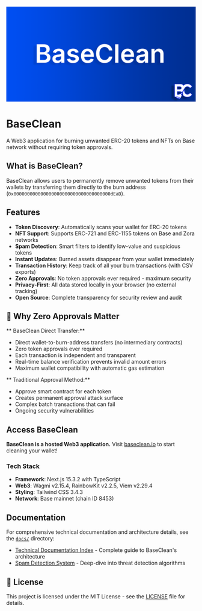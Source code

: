 ![Banner](https://github.com/theWinterDojer/BaseClean/blob/master/public/BaseClean-banner.png?raw=true)

# BaseClean

A Web3 application for burning unwanted ERC-20 tokens and NFTs on Base network without requiring token approvals.

## What is BaseClean?

BaseClean allows users to permanently remove unwanted tokens from their wallets by transferring them directly to the burn address (`0x000000000000000000000000000000000000dEaD`). 

## Features

- **Token Discovery**: Automatically scans your wallet for ERC-20 tokens
- **NFT Support**: Supports ERC-721 and ERC-1155 tokens on Base and Zora networks
- **Spam Detection**: Smart filters to identify low-value and suspicious tokens
- **Instant Updates**: Burned assets disappear from your wallet immediately
- **Transaction History**: Keep track of all your burn transactions (with CSV exports)
- **Zero Approvals**: No token approvals ever required - maximum security
- **Privacy-First**: All data stored locally in your browser (no external tracking)
- **Open Source**: Complete transparency for security review and audit

## 🔧 Why Zero Approvals Matter

** BaseClean Direct Transfer:**
- Direct wallet-to-burn-address transfers (no intermediary contracts)
- Zero token approvals ever required
- Each transaction is independent and transparent  
- Real-time balance verification prevents invalid amount errors
- Maximum wallet compatibility with automatic gas estimation

** Traditional Approval Method:**
- Approve smart contract for each token
- Creates permanent approval attack surface
- Complex batch transactions that can fail
- Ongoing security vulnerabilities

## Access BaseClean

**BaseClean is a hosted Web3 application.** Visit [baseclean.io](https://baseclean.io) to start cleaning your wallet!

### Tech Stack
- **Framework**: Next.js 15.3.2 with TypeScript
- **Web3**: Wagmi v2.15.4, RainbowKit v2.2.5, Viem v2.29.4
- **Styling**: Tailwind CSS 3.4.3
- **Network**: Base mainnet (chain ID 8453)

## Documentation

For comprehensive technical documentation and architecture details, see the [`docs/`](docs/) directory:

- [Technical Documentation Index](docs/README.md) - Complete guide to BaseClean's architecture
- [Spam Detection System](docs/SPAM_DETECTION.md) - Deep-dive into threat detection algorithms

## 📄 License

This project is licensed under the MIT License - see the [LICENSE](LICENSE) file for details.
